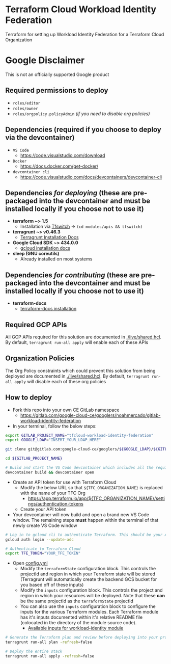 # Terraform Cloud Workload Identity Federation
Terraform for setting up Workload Identity Federation for a Terraform Cloud Organization
  
# Google Disclaimer
This is not an officially supported Google product


## Required permissions to deploy
- `roles/editor`
- `roles/owner` 
- `roles/orgpolicy.policyAdmin` _(if you need to disable org policies)_


## Dependencies (required if you choose to deploy via the devcontainer)
- `VS Code`
  - https://code.visualstudio.com/download
- `Docker`
  - https://docs.docker.com/get-docker/
- `devcontainer cli`
  - https://code.visualstudio.com/docs/devcontainers/devcontainer-cli

## Dependencies _for deploying_ (these are pre-packaged into the devcontainer and must be installed locally if you choose not to use it)
- **terraform ~> 1.5**
  - Installation via [Tfswitch](https://tfswitch.warrensbox.com/Install/) -> `(cd modules/apis && tfswitch)`
- **terragrunt ~> v0.46.3**
  - [Terragrunt Installation Docs](https://terragrunt.gruntwork.io/docs/getting-started/install/)
- **Google Cloud SDK ~> 434.0.0**
  - [gcloud installation docs](https://cloud.google.com/sdk/docs/install)
- **sleep (GNU coreutils)**
  - Already installed on most systems

## Dependencies _for contributing_ (these are pre-packaged into the devcontainer and must be installed locally if you choose not to use it)
- **terraform-docs**
  - [terraform-docs installation](https://terraform-docs.io/user-guide/installation/)


## Required GCP APIs
All GCP APIs required for this solution are documented in [./live/shared.hcl](./live/shared.hcl#L15). By default, `terragrunt run-all apply` will enable each of these APIs

## Organization Policies
The Org Policy constraints which could prevent this solution from being deployed are documented in [./live/shared.hcl](./live/shared.hcl#L66-75). By default, `terragrunt run-all apply` will disable each of these org policies

## How to deploy
- Fork this repo into your own CE GitLab namespace 
  - https://gitlab.com/google-cloud-ce/googlers/noahmercado/gitlab-workload-identity-federation
- In your terminal, follow the below steps:  
```bash
export GITLAB_PROJECT_NAME="tfcloud-workload-identity-federation"
export GOOGLE_LDAP="INSERT_YOUR_LDAP_HERE"

git clone git@gitlab.com:google-cloud-ce/googlers/${GOOGLE_LDAP}/${GITLAB_PROJECT_NAME}.git

cd ${GITLAB_PROJECT_NAME}

# Build and start the VS Code devcontainer which includes all the required tooling to depoy
devcontainer build && devcontainer open
```
- Create an API token for use with Terraform Cloud
  - Modify the below URL so that `${TFC_ORGANIZATION_NAME}` is replaced with the name of your TFC Org
    - https://app.terraform.io/app/${TFC_ORGANIZATION_NAME}/settings/authentication-tokens
  - Create your API token
- Your devcontainer will now build and open a brand new VS Code window. The remaining steps **must** happen within the terminal of that newly create VS Code window
```bash
# Log in to gcloud cli to authenticate Terraform. This should be your Argolis credentials 
gcloud auth login --update-adc

# Authenticate to Terraform Cloud
export TFE_TOKEN="YOUR_TFE_TOKEN"
```
- Open [config.yml](config.yml) 
  - Modify the `terraformState` configuration block. This controls the projectId and region in which your Terraform state will be stored (Terragrunt will automatically create the backend GCS bucket for you based off of these inputs)
  - Modify the `inputs` configuration block. This controls the project and region in which your resources will be deployed. Note that these **can** be the same projectId as the `terraformState` projectId
  - You can also use the `inputs` configuration block to configure the inputs for the various Terraform modules. Each Terraform module has it's inputs documented within it's relative README file (colocated in the directory of the module source code).
    - [Available inputs for workload-identity module](./-/tree/main/modules/workload-identity?ref_type=heads#inputs)

```bash
# Generate the Terraform plan and review before deploying into your project
terragrunt run-all plan -refresh=false

# Deploy the entire stack
terragrunt run-all apply -refresh=false
```